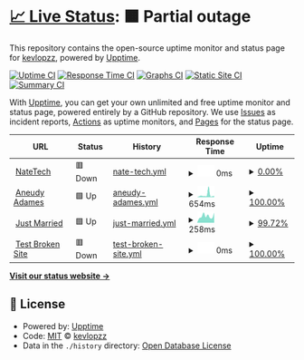# [📈 Live Status](https:///Status): <!--live status--> **🟧 Partial outage**

This repository contains the open-source uptime monitor and status page for [kevlopzz](https:///Status), powered by [Upptime](https://github.com/upptime/upptime).

[![Uptime CI](https://github.com/kevlopzz/Status/workflows/Uptime%20CI/badge.svg)](https://github.com/kevlopzz/Status/actions?query=workflow%3A%22Uptime+CI%22)
[![Response Time CI](https://github.com/kevlopzz/Status/workflows/Response%20Time%20CI/badge.svg)](https://github.com/kevlopzz/Status/actions?query=workflow%3A%22Response+Time+CI%22)
[![Graphs CI](https://github.com/kevlopzz/Status/workflows/Graphs%20CI/badge.svg)](https://github.com/kevlopzz/Status/actions?query=workflow%3A%22Graphs+CI%22)
[![Static Site CI](https://github.com/kevlopzz/Status/workflows/Static%20Site%20CI/badge.svg)](https://github.com/kevlopzz/Status/actions?query=workflow%3A%22Static+Site+CI%22)
[![Summary CI](https://github.com/kevlopzz/Status/workflows/Summary%20CI/badge.svg)](https://github.com/kevlopzz/Status/actions?query=workflow%3A%22Summary+CI%22)

With [Upptime](https://upptime.js.org), you can get your own unlimited and free uptime monitor and status page, powered entirely by a GitHub repository. We use [Issues](https://github.com/kevlopzz/Status/issues) as incident reports, [Actions](https://github.com/kevlopzz/Status/actions) as uptime monitors, and [Pages](https:///Status) for the status page.

<!--start: status pages-->
<!-- This summary is generated by Upptime (https://github.com/upptime/upptime) -->
<!-- Do not edit this manually, your changes will be overwritten -->
<!-- prettier-ignore -->
| URL | Status | History | Response Time | Uptime |
| --- | ------ | ------- | ------------- | ------ |
| <img alt="" src="https://icons.duckduckgo.com/ip3/www.natetech.dev.ico" height="13"> [NateTech](https://www.natetech.dev) | 🟥 Down | [nate-tech.yml](https://github.com/kevlopzz/Status/commits/HEAD/history/nate-tech.yml) | <details><summary><img alt="Response time graph" src="./graphs/nate-tech/response-time-week.png" height="20"> 0ms</summary><br><a href="https://kevlopzz.github.io/Status/history/nate-tech"><img alt="Response time 0" src="https://img.shields.io/endpoint?url=https%3A%2F%2Fraw.githubusercontent.com%2Fkevlopzz%2FStatus%2FHEAD%2Fapi%2Fnate-tech%2Fresponse-time.json"></a><br><a href="https://kevlopzz.github.io/Status/history/nate-tech"><img alt="24-hour response time 0" src="https://img.shields.io/endpoint?url=https%3A%2F%2Fraw.githubusercontent.com%2Fkevlopzz%2FStatus%2FHEAD%2Fapi%2Fnate-tech%2Fresponse-time-day.json"></a><br><a href="https://kevlopzz.github.io/Status/history/nate-tech"><img alt="7-day response time 0" src="https://img.shields.io/endpoint?url=https%3A%2F%2Fraw.githubusercontent.com%2Fkevlopzz%2FStatus%2FHEAD%2Fapi%2Fnate-tech%2Fresponse-time-week.json"></a><br><a href="https://kevlopzz.github.io/Status/history/nate-tech"><img alt="30-day response time 0" src="https://img.shields.io/endpoint?url=https%3A%2F%2Fraw.githubusercontent.com%2Fkevlopzz%2FStatus%2FHEAD%2Fapi%2Fnate-tech%2Fresponse-time-month.json"></a><br><a href="https://kevlopzz.github.io/Status/history/nate-tech"><img alt="1-year response time 0" src="https://img.shields.io/endpoint?url=https%3A%2F%2Fraw.githubusercontent.com%2Fkevlopzz%2FStatus%2FHEAD%2Fapi%2Fnate-tech%2Fresponse-time-year.json"></a></details> | <details><summary><a href="https://kevlopzz.github.io/Status/history/nate-tech">0.00%</a></summary><a href="https://kevlopzz.github.io/Status/history/nate-tech"><img alt="All-time uptime 17.70%" src="https://img.shields.io/endpoint?url=https%3A%2F%2Fraw.githubusercontent.com%2Fkevlopzz%2FStatus%2FHEAD%2Fapi%2Fnate-tech%2Fuptime.json"></a><br><a href="https://kevlopzz.github.io/Status/history/nate-tech"><img alt="24-hour uptime 0.00%" src="https://img.shields.io/endpoint?url=https%3A%2F%2Fraw.githubusercontent.com%2Fkevlopzz%2FStatus%2FHEAD%2Fapi%2Fnate-tech%2Fuptime-day.json"></a><br><a href="https://kevlopzz.github.io/Status/history/nate-tech"><img alt="7-day uptime 0.00%" src="https://img.shields.io/endpoint?url=https%3A%2F%2Fraw.githubusercontent.com%2Fkevlopzz%2FStatus%2FHEAD%2Fapi%2Fnate-tech%2Fuptime-week.json"></a><br><a href="https://kevlopzz.github.io/Status/history/nate-tech"><img alt="30-day uptime 1.38%" src="https://img.shields.io/endpoint?url=https%3A%2F%2Fraw.githubusercontent.com%2Fkevlopzz%2FStatus%2FHEAD%2Fapi%2Fnate-tech%2Fuptime-month.json"></a><br><a href="https://kevlopzz.github.io/Status/history/nate-tech"><img alt="1-year uptime 0.00%" src="https://img.shields.io/endpoint?url=https%3A%2F%2Fraw.githubusercontent.com%2Fkevlopzz%2FStatus%2FHEAD%2Fapi%2Fnate-tech%2Fuptime-year.json"></a></details>
| <img alt="" src="https://icons.duckduckgo.com/ip3/www.aneudyadames.dev.ico" height="13"> [Aneudy Adames](https://www.aneudyadames.dev) | 🟩 Up | [aneudy-adames.yml](https://github.com/kevlopzz/Status/commits/HEAD/history/aneudy-adames.yml) | <details><summary><img alt="Response time graph" src="./graphs/aneudy-adames/response-time-week.png" height="20"> 654ms</summary><br><a href="https://kevlopzz.github.io/Status/history/aneudy-adames"><img alt="Response time 346" src="https://img.shields.io/endpoint?url=https%3A%2F%2Fraw.githubusercontent.com%2Fkevlopzz%2FStatus%2FHEAD%2Fapi%2Faneudy-adames%2Fresponse-time.json"></a><br><a href="https://kevlopzz.github.io/Status/history/aneudy-adames"><img alt="24-hour response time 373" src="https://img.shields.io/endpoint?url=https%3A%2F%2Fraw.githubusercontent.com%2Fkevlopzz%2FStatus%2FHEAD%2Fapi%2Faneudy-adames%2Fresponse-time-day.json"></a><br><a href="https://kevlopzz.github.io/Status/history/aneudy-adames"><img alt="7-day response time 654" src="https://img.shields.io/endpoint?url=https%3A%2F%2Fraw.githubusercontent.com%2Fkevlopzz%2FStatus%2FHEAD%2Fapi%2Faneudy-adames%2Fresponse-time-week.json"></a><br><a href="https://kevlopzz.github.io/Status/history/aneudy-adames"><img alt="30-day response time 415" src="https://img.shields.io/endpoint?url=https%3A%2F%2Fraw.githubusercontent.com%2Fkevlopzz%2FStatus%2FHEAD%2Fapi%2Faneudy-adames%2Fresponse-time-month.json"></a><br><a href="https://kevlopzz.github.io/Status/history/aneudy-adames"><img alt="1-year response time 371" src="https://img.shields.io/endpoint?url=https%3A%2F%2Fraw.githubusercontent.com%2Fkevlopzz%2FStatus%2FHEAD%2Fapi%2Faneudy-adames%2Fresponse-time-year.json"></a></details> | <details><summary><a href="https://kevlopzz.github.io/Status/history/aneudy-adames">100.00%</a></summary><a href="https://kevlopzz.github.io/Status/history/aneudy-adames"><img alt="All-time uptime 99.98%" src="https://img.shields.io/endpoint?url=https%3A%2F%2Fraw.githubusercontent.com%2Fkevlopzz%2FStatus%2FHEAD%2Fapi%2Faneudy-adames%2Fuptime.json"></a><br><a href="https://kevlopzz.github.io/Status/history/aneudy-adames"><img alt="24-hour uptime 100.00%" src="https://img.shields.io/endpoint?url=https%3A%2F%2Fraw.githubusercontent.com%2Fkevlopzz%2FStatus%2FHEAD%2Fapi%2Faneudy-adames%2Fuptime-day.json"></a><br><a href="https://kevlopzz.github.io/Status/history/aneudy-adames"><img alt="7-day uptime 100.00%" src="https://img.shields.io/endpoint?url=https%3A%2F%2Fraw.githubusercontent.com%2Fkevlopzz%2FStatus%2FHEAD%2Fapi%2Faneudy-adames%2Fuptime-week.json"></a><br><a href="https://kevlopzz.github.io/Status/history/aneudy-adames"><img alt="30-day uptime 99.74%" src="https://img.shields.io/endpoint?url=https%3A%2F%2Fraw.githubusercontent.com%2Fkevlopzz%2FStatus%2FHEAD%2Fapi%2Faneudy-adames%2Fuptime-month.json"></a><br><a href="https://kevlopzz.github.io/Status/history/aneudy-adames"><img alt="1-year uptime 99.98%" src="https://img.shields.io/endpoint?url=https%3A%2F%2Fraw.githubusercontent.com%2Fkevlopzz%2FStatus%2FHEAD%2Fapi%2Faneudy-adames%2Fuptime-year.json"></a></details>
| <img alt="" src="https://icons.duckduckgo.com/ip3/just-married.us.ico" height="13"> [Just Married](https://just-married.us/) | 🟩 Up | [just-married.yml](https://github.com/kevlopzz/Status/commits/HEAD/history/just-married.yml) | <details><summary><img alt="Response time graph" src="./graphs/just-married/response-time-week.png" height="20"> 258ms</summary><br><a href="https://kevlopzz.github.io/Status/history/just-married"><img alt="Response time 197" src="https://img.shields.io/endpoint?url=https%3A%2F%2Fraw.githubusercontent.com%2Fkevlopzz%2FStatus%2FHEAD%2Fapi%2Fjust-married%2Fresponse-time.json"></a><br><a href="https://kevlopzz.github.io/Status/history/just-married"><img alt="24-hour response time 1016" src="https://img.shields.io/endpoint?url=https%3A%2F%2Fraw.githubusercontent.com%2Fkevlopzz%2FStatus%2FHEAD%2Fapi%2Fjust-married%2Fresponse-time-day.json"></a><br><a href="https://kevlopzz.github.io/Status/history/just-married"><img alt="7-day response time 258" src="https://img.shields.io/endpoint?url=https%3A%2F%2Fraw.githubusercontent.com%2Fkevlopzz%2FStatus%2FHEAD%2Fapi%2Fjust-married%2Fresponse-time-week.json"></a><br><a href="https://kevlopzz.github.io/Status/history/just-married"><img alt="30-day response time 210" src="https://img.shields.io/endpoint?url=https%3A%2F%2Fraw.githubusercontent.com%2Fkevlopzz%2FStatus%2FHEAD%2Fapi%2Fjust-married%2Fresponse-time-month.json"></a><br><a href="https://kevlopzz.github.io/Status/history/just-married"><img alt="1-year response time 202" src="https://img.shields.io/endpoint?url=https%3A%2F%2Fraw.githubusercontent.com%2Fkevlopzz%2FStatus%2FHEAD%2Fapi%2Fjust-married%2Fresponse-time-year.json"></a></details> | <details><summary><a href="https://kevlopzz.github.io/Status/history/just-married">99.72%</a></summary><a href="https://kevlopzz.github.io/Status/history/just-married"><img alt="All-time uptime 85.59%" src="https://img.shields.io/endpoint?url=https%3A%2F%2Fraw.githubusercontent.com%2Fkevlopzz%2FStatus%2FHEAD%2Fapi%2Fjust-married%2Fuptime.json"></a><br><a href="https://kevlopzz.github.io/Status/history/just-married"><img alt="24-hour uptime 100.00%" src="https://img.shields.io/endpoint?url=https%3A%2F%2Fraw.githubusercontent.com%2Fkevlopzz%2FStatus%2FHEAD%2Fapi%2Fjust-married%2Fuptime-day.json"></a><br><a href="https://kevlopzz.github.io/Status/history/just-married"><img alt="7-day uptime 99.72%" src="https://img.shields.io/endpoint?url=https%3A%2F%2Fraw.githubusercontent.com%2Fkevlopzz%2FStatus%2FHEAD%2Fapi%2Fjust-married%2Fuptime-week.json"></a><br><a href="https://kevlopzz.github.io/Status/history/just-married"><img alt="30-day uptime 99.94%" src="https://img.shields.io/endpoint?url=https%3A%2F%2Fraw.githubusercontent.com%2Fkevlopzz%2FStatus%2FHEAD%2Fapi%2Fjust-married%2Fuptime-month.json"></a><br><a href="https://kevlopzz.github.io/Status/history/just-married"><img alt="1-year uptime 99.99%" src="https://img.shields.io/endpoint?url=https%3A%2F%2Fraw.githubusercontent.com%2Fkevlopzz%2FStatus%2FHEAD%2Fapi%2Fjust-married%2Fuptime-year.json"></a></details>
| <img alt="" src="https://icons.duckduckgo.com/ip3/thissitedoesnotexist.koj.co.ico" height="13"> [Test Broken Site](https://thissitedoesnotexist.koj.co) | 🟥 Down | [test-broken-site.yml](https://github.com/kevlopzz/Status/commits/HEAD/history/test-broken-site.yml) | <details><summary><img alt="Response time graph" src="./graphs/test-broken-site/response-time-week.png" height="20"> 0ms</summary><br><a href="https://kevlopzz.github.io/Status/history/test-broken-site"><img alt="Response time 0" src="https://img.shields.io/endpoint?url=https%3A%2F%2Fraw.githubusercontent.com%2Fkevlopzz%2FStatus%2FHEAD%2Fapi%2Ftest-broken-site%2Fresponse-time.json"></a><br><a href="https://kevlopzz.github.io/Status/history/test-broken-site"><img alt="24-hour response time 0" src="https://img.shields.io/endpoint?url=https%3A%2F%2Fraw.githubusercontent.com%2Fkevlopzz%2FStatus%2FHEAD%2Fapi%2Ftest-broken-site%2Fresponse-time-day.json"></a><br><a href="https://kevlopzz.github.io/Status/history/test-broken-site"><img alt="7-day response time 0" src="https://img.shields.io/endpoint?url=https%3A%2F%2Fraw.githubusercontent.com%2Fkevlopzz%2FStatus%2FHEAD%2Fapi%2Ftest-broken-site%2Fresponse-time-week.json"></a><br><a href="https://kevlopzz.github.io/Status/history/test-broken-site"><img alt="30-day response time 0" src="https://img.shields.io/endpoint?url=https%3A%2F%2Fraw.githubusercontent.com%2Fkevlopzz%2FStatus%2FHEAD%2Fapi%2Ftest-broken-site%2Fresponse-time-month.json"></a><br><a href="https://kevlopzz.github.io/Status/history/test-broken-site"><img alt="1-year response time 0" src="https://img.shields.io/endpoint?url=https%3A%2F%2Fraw.githubusercontent.com%2Fkevlopzz%2FStatus%2FHEAD%2Fapi%2Ftest-broken-site%2Fresponse-time-year.json"></a></details> | <details><summary><a href="https://kevlopzz.github.io/Status/history/test-broken-site">100.00%</a></summary><a href="https://kevlopzz.github.io/Status/history/test-broken-site"><img alt="All-time uptime 100.00%" src="https://img.shields.io/endpoint?url=https%3A%2F%2Fraw.githubusercontent.com%2Fkevlopzz%2FStatus%2FHEAD%2Fapi%2Ftest-broken-site%2Fuptime.json"></a><br><a href="https://kevlopzz.github.io/Status/history/test-broken-site"><img alt="24-hour uptime 100.00%" src="https://img.shields.io/endpoint?url=https%3A%2F%2Fraw.githubusercontent.com%2Fkevlopzz%2FStatus%2FHEAD%2Fapi%2Ftest-broken-site%2Fuptime-day.json"></a><br><a href="https://kevlopzz.github.io/Status/history/test-broken-site"><img alt="7-day uptime 100.00%" src="https://img.shields.io/endpoint?url=https%3A%2F%2Fraw.githubusercontent.com%2Fkevlopzz%2FStatus%2FHEAD%2Fapi%2Ftest-broken-site%2Fuptime-week.json"></a><br><a href="https://kevlopzz.github.io/Status/history/test-broken-site"><img alt="30-day uptime 100.00%" src="https://img.shields.io/endpoint?url=https%3A%2F%2Fraw.githubusercontent.com%2Fkevlopzz%2FStatus%2FHEAD%2Fapi%2Ftest-broken-site%2Fuptime-month.json"></a><br><a href="https://kevlopzz.github.io/Status/history/test-broken-site"><img alt="1-year uptime 100.00%" src="https://img.shields.io/endpoint?url=https%3A%2F%2Fraw.githubusercontent.com%2Fkevlopzz%2FStatus%2FHEAD%2Fapi%2Ftest-broken-site%2Fuptime-year.json"></a></details>

<!--end: status pages-->

[**Visit our status website →**](https:///Status)

## 📄 License

- Powered by: [Upptime](https://github.com/upptime/upptime)
- Code: [MIT](./LICENSE) © [kevlopzz](https:///Status)
- Data in the `./history` directory: [Open Database License](https://opendatacommons.org/licenses/odbl/1-0/)
